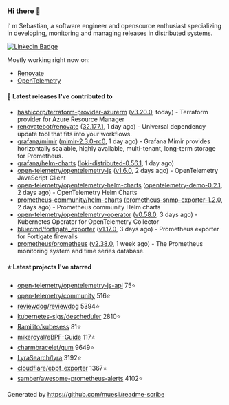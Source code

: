 ### Hi there 👋

I’ m Sebastian, a software engineer and opensource enthusiast specializing in developing, monitoring and managing releases in distributed systems.

[![Linkedin Badge](https://img.shields.io/badge/-LinkedIn-blue?style=flat&logo=Linkedin&logoColor=white&link=https://www.linkedin.com/in/sebastian-poxhofer/)](https://www.linkedin.com/in/sebastian-poxhofer/)

Mostly working right now on:
- [Renovate](https://github.com/renovatebot/renovate)
- [OpenTelemetry](https://github.com/open-telemetry)



#### 🚀 Latest releases I've contributed to

- [hashicorp/terraform-provider-azurerm](https://github.com/hashicorp/terraform-provider-azurerm) ([v3.20.0](https://github.com/hashicorp/terraform-provider-azurerm/releases/tag/v3.20.0), today) - Terraform provider for Azure Resource Manager
- [renovatebot/renovate](https://github.com/renovatebot/renovate) ([32.177.1](https://github.com/renovatebot/renovate/releases/tag/32.177.1), 1 day ago) - Universal dependency update tool that fits into your workflows.
- [grafana/mimir](https://github.com/grafana/mimir) ([mimir-2.3.0-rc0](https://github.com/grafana/mimir/releases/tag/mimir-2.3.0-rc0), 1 day ago) - Grafana Mimir provides horizontally scalable, highly available, multi-tenant, long-term storage for Prometheus.
- [grafana/helm-charts](https://github.com/grafana/helm-charts) ([loki-distributed-0.56.1](https://github.com/grafana/helm-charts/releases/tag/loki-distributed-0.56.1), 1 day ago)
- [open-telemetry/opentelemetry-js](https://github.com/open-telemetry/opentelemetry-js) ([v1.6.0](https://github.com/open-telemetry/opentelemetry-js/releases/tag/v1.6.0), 2 days ago) - OpenTelemetry JavaScript Client
- [open-telemetry/opentelemetry-helm-charts](https://github.com/open-telemetry/opentelemetry-helm-charts) ([opentelemetry-demo-0.2.1](https://github.com/open-telemetry/opentelemetry-helm-charts/releases/tag/opentelemetry-demo-0.2.1), 2 days ago) - OpenTelemetry Helm Charts
- [prometheus-community/helm-charts](https://github.com/prometheus-community/helm-charts) ([prometheus-snmp-exporter-1.2.0](https://github.com/prometheus-community/helm-charts/releases/tag/prometheus-snmp-exporter-1.2.0), 2 days ago) - Prometheus community Helm charts
- [open-telemetry/opentelemetry-operator](https://github.com/open-telemetry/opentelemetry-operator) ([v0.58.0](https://github.com/open-telemetry/opentelemetry-operator/releases/tag/v0.58.0), 3 days ago) - Kubernetes Operator for OpenTelemetry Collector
- [bluecmd/fortigate_exporter](https://github.com/bluecmd/fortigate_exporter) ([v1.17.0](https://github.com/bluecmd/fortigate_exporter/releases/tag/v1.17.0), 3 days ago) - Prometheus exporter for Fortigate firewalls
- [prometheus/prometheus](https://github.com/prometheus/prometheus) ([v2.38.0](https://github.com/prometheus/prometheus/releases/tag/v2.38.0), 1 week ago) - The Prometheus monitoring system and time series database.

#### ⭐ Latest projects I've starred

- [open-telemetry/opentelemetry-js-api](https://github.com/open-telemetry/opentelemetry-js-api) 75⭐
- [open-telemetry/community](https://github.com/open-telemetry/community) 516⭐
- [reviewdog/reviewdog](https://github.com/reviewdog/reviewdog) 5394⭐
- [kubernetes-sigs/descheduler](https://github.com/kubernetes-sigs/descheduler) 2810⭐
- [Ramilito/kubesess](https://github.com/Ramilito/kubesess) 81⭐
- [mikeroyal/eBPF-Guide](https://github.com/mikeroyal/eBPF-Guide) 117⭐
- [charmbracelet/gum](https://github.com/charmbracelet/gum) 9649⭐
- [LyraSearch/lyra](https://github.com/LyraSearch/lyra) 3192⭐
- [cloudflare/ebpf_exporter](https://github.com/cloudflare/ebpf_exporter) 1367⭐
- [samber/awesome-prometheus-alerts](https://github.com/samber/awesome-prometheus-alerts) 4102⭐



Generated by https://github.com/muesli/readme-scribe
